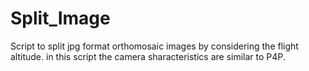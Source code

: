 # Split_Image
Script to split jpg format orthomosaic images by considering the flight altitude. in this script the camera sharacteristics are similar to P4P.
